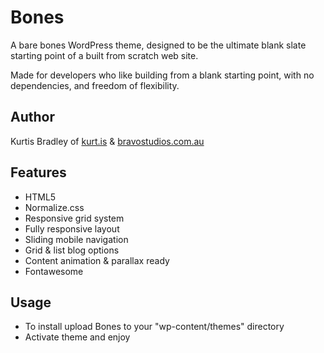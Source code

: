 # Bones

A bare bones WordPress theme, designed to be the ultimate blank slate starting point of a built from scratch web site.

Made for developers who like building from a blank starting point, with no dependencies, and freedom of flexibility.

## Author

Kurtis Bradley of [kurt.is](https://kurt.is) & [bravostudios.com.au](https://bravostudios.com.au)

## Features

- HTML5
- Normalize.css
- Responsive grid system
- Fully responsive layout
- Sliding mobile navigation
- Grid & list blog options
- Content animation & parallax ready
- Fontawesome

## Usage

- To install upload Bones to your "wp-content/themes" directory
- Activate theme and enjoy